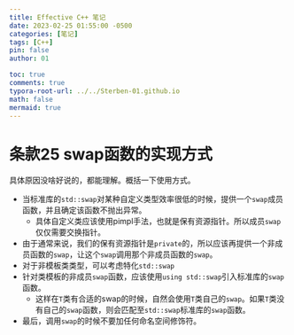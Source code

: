 ```yaml
---
title: Effective C++ 笔记
date: 2023-02-25 01:55:00 -0500
categories: [笔记]
tags: [C++]
pin: false
author: 01

toc: true
comments: true
typora-root-url: ../../Sterben-01.github.io
math: false
mermaid: true
---
```


# 条款25 swap函数的实现方式

具体原因没啥好说的，都能理解。概括一下使用方式。

- 当标准库的`std::swap`对某种自定义类型效率很低的时候，提供一个`swap`成员函数，并且确定该函数不抛出异常。
  - 具体自定义类应该使用pimpl手法，也就是保有资源指针。所以成员`swap`仅仅需要交换指针。
- 由于通常来说，我们的保有资源指针是`private`的，所以应该再提供一个非成员函数的`swap`，让这个`swap`调用那个非成员函数的`swap`。
- 对于非模板类类型，可以考虑特化`std::swap`
- 针对类模板的非成员`swap`函数，应该使用`using std::swap`引入标准库的`swap`函数。
  - 这样在`T`类有合适的swap的时候，自然会使用`T`类自己的`swap`。如果`T`类没有自己的`swap`函数，则会匹配至`std::swap`标准库的`swap`函数。
- 最后，调用`swap`的时候不要加任何命名空间修饰符。



